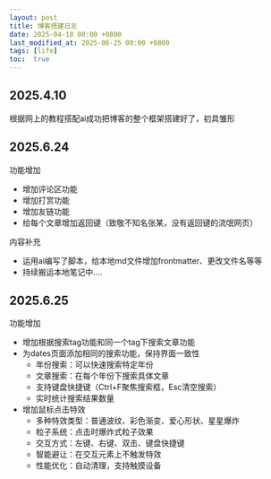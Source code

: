 ```yaml
---
layout: post
title: 博客搭建日志
date: 2025-04-10 00:00 +0800
last_modified_at: 2025-06-25 00:00 +0800
tags: [life]
toc:  true
---
```


## 2025.4.10

根据网上的教程搭配ai成功把博客的整个框架搭建好了，初具雏形

## 2025.6.24

功能增加

- 增加评论区功能
- 增加打赏功能
- 增加友链功能
- 给每个文章增加返回键（致敬不知名张某，没有返回键的流氓网页）

内容补充

- 运用ai编写了脚本，给本地md文件增加frontmatter、更改文件名等等
- 持续搬运本地笔记中....

## 2025.6.25

功能增加

- 增加根据搜索tag功能和同一个tag下搜索文章功能
- 为dates页面添加相同的搜索功能，保持界面一致性
  - 年份搜索：可以快速搜索特定年份
  - 文章搜索：在每个年份下搜索具体文章
  - 支持键盘快捷键（Ctrl+F聚焦搜索框，Esc清空搜索）
  - 实时统计搜索结果数量
- 增加鼠标点击特效
  - 多种特效类型：普通波纹、彩色渐变、爱心形状、星星爆炸
  - 粒子系统：点击时爆炸式粒子效果
  - 交互方式：左键、右键、双击、键盘快捷键
  - 智能避让：在交互元素上不触发特效
  - 性能优化：自动清理，支持触摸设备

